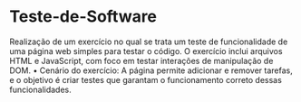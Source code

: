 # Teste-de-Software
Realização de um exercício no qual se trata um teste de funcionalidade de uma página web simples para testar o código. O exercício inclui arquivos HTML e JavaScript, com foco em testar interações de manipulação de DOM. 
• Cenário do exercício:
A página permite adicionar e remover tarefas, e o objetivo é criar testes que garantam o funcionamento correto dessas funcionalidades.
